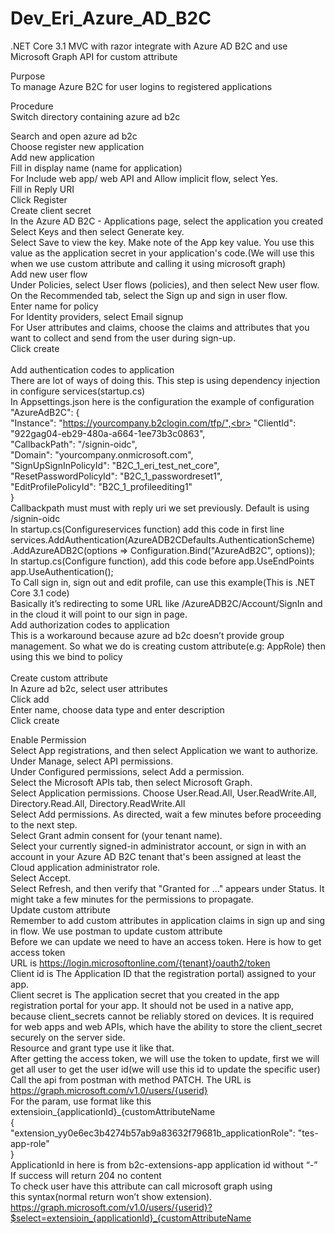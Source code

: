 # Dev_Eri_Azure_AD_B2C
.NET Core 3.1 MVC with razor integrate with Azure AD B2C and use Microsoft Graph API for custom attribute

Purpose<br>
To manage Azure B2C for user logins to registered applications<br>

Procedure<br>
Switch directory containing azure ad b2c<br>

Search and open azure ad b2c<br>
Choose register new application<br>
Add new application<br>
Fill in display name (name for application)<br>
For Include web app/ web API and Allow implicit flow, select Yes.<br>
Fill in Reply URI <br>
Click Register<br>
Create client secret<br>
In the Azure AD B2C - Applications page, select the application you created<br>
Select Keys and then select Generate key.<br>
Select Save to view the key. Make note of the App key value. You use this value as the application secret in your application's code.(We will use this when we use custom attribute and calling it using microsoft graph)<br>
Add new user flow<br>
Under Policies, select User flows (policies), and then select New user flow.<br>
On the Recommended tab, select the Sign up and sign in user flow.<br>
Enter name for policy<br>
For Identity providers, select Email signup<br>
For User attributes and claims, choose the claims and attributes that you want to collect and send from the user during sign-up.<br>
Click create <br><br>
Add authentication codes to application<br>
There are lot of ways of doing this. This step is using dependency injection in configure services(startup.cs)<br>
In Appsettings.json here is the configuration the example of configuration<br>
"AzureAdB2C": {<br>
    "Instance": "https://yourcompany.b2clogin.com/tfp/",<br>
    "ClientId": "922gag04-eb29-480a-a664-1ee73b3c0863",<br>
    "CallbackPath": "/signin-oidc", <br>
    "Domain": "yourcompany.onmicrosoft.com",<br>
    "SignUpSignInPolicyId": "B2C_1_eri_test_net_core",<br>
    "ResetPasswordPolicyId": "B2C_1_passwordreset1",<br>
    "EditProfilePolicyId": "B2C_1_profileediting1"<br>
  }<br>
Callbackpath must must with reply uri we set previously. Default is using /signin-oidc<br>
In startup.cs(Configureservices function) add this code in first line<br>
services.AddAuthentication(AzureADB2CDefaults.AuthenticationScheme)<br>
                .AddAzureADB2C(options => Configuration.Bind("AzureAdB2C", options));<br>
In startup.cs(Configure function), add this code before app.UseEndPoints<br>
app.UseAuthentication();<br>
To Call sign in, sign out and edit profile, can use this example(This is .NET Core 3.1 code)<br>
Basically it’s redirecting to some URL like  /AzureADB2C/Account/SignIn and in the cloud it will point to our sign in page. <br>
Add authorization codes to application<br>
This is a workaround because azure ad b2c doesn’t provide group management. So what we do is creating custom attribute(e.g: AppRole) then using this we bind to policy
<br><br>
Create custom attribute<br>
In Azure ad b2c, select user attributes<br>
Click add<br>
Enter name, choose data type and enter description<br>
Click create<br>

Enable Permission<br>
Select App registrations, and then select Application we want to authorize.<br>
Under Manage, select API permissions.<br>
Under Configured permissions, select Add a permission.<br>
Select the Microsoft APIs tab, then select Microsoft Graph.<br>
Select Application permissions. Choose User.Read.All, User.ReadWrite.All, Directory.Read.All, Directory.ReadWrite.All<br>
Select Add permissions. As directed, wait a few minutes before proceeding to the next step.<br>
Select Grant admin consent for (your tenant name).<br>
Select your currently signed-in administrator account, or sign in with an account in your Azure AD B2C tenant that's been assigned at least the Cloud application administrator role.<br>
Select Accept.<br>
Select Refresh, and then verify that "Granted for ..." appears under Status. It might take a few minutes for the permissions to propagate.<br>
Update custom attribute<br>
Remember to add custom attributes in application claims in sign up and sing in flow. We use postman to update custom attribute<br>
Before we can update we need to have an access token. Here is how to get access token<br>
URL is https://login.microsoftonline.com/{tenant}/oauth2/token<br>
Client id is The Application ID that the registration portal) assigned to your app.<br>
Client secret is The application secret that you created in the app registration portal for your app. It should not be used in a native app, because client_secrets cannot be reliably stored on devices. It is required for web apps and web APIs, which have the ability to store the client_secret securely on the server side.<br>
Resource and grant type use it like that.<br>
After getting the access token, we will use the token to update, first we will get all user to get the user id(we will use this id to update the specific user)<br>
Call the api from postman with method PATCH. The URL is<br>
 https://graph.microsoft.com/v1.0/users/{userid}<br>
For the param, use format like this<br>
extensioin_{applicationId}_{customAttributeName<br>
{<br>
    "extension_yy0e6ec3b4274b57ab9a83632f79681b_applicationRole": "tes-app-role"<br>
}<br>
ApplicationId in here is from b2c-extensions-app application id without “-”<br>
If success will return 204 no content<br>
To check user have this attribute can call microsoft graph using<br>
this syntax(normal return won’t show extension).<br>
https://graph.microsoft.com/v1.0/users/{userid}?$select=extensioin_{applicationId}_{customAttributeName<br>

